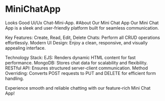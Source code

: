 # MiniChatApp
Looks Good Ui/Ux Chat-Mini-App.
#About Our Mini Chat App
Our Mini Chat App is a sleek and user-friendly platform built for seamless communication.

Key Features:
Create, Read, Edit, Delete Chats: Perform all CRUD operations effortlessly.
Modern UI Design: Enjoy a clean, responsive, and visually appealing interface.

Technology Stack:
EJS: Renders dynamic HTML content for fast performance.
MongoDB: Stores chat data for scalability and flexibility.
RESTful API: Ensures structured server-client communication.
Method Overriding: Converts POST requests to PUT and DELETE for efficient form handling.

Experience smooth and reliable chatting with our feature-rich Mini Chat App! 
